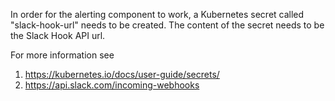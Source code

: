 In order for the alerting component to work, a Kubernetes secret called "slack-hook-url" needs to be created. The content of the secret needs to be the Slack Hook API url.

For more information see

1. https://kubernetes.io/docs/user-guide/secrets/
2. https://api.slack.com/incoming-webhooks